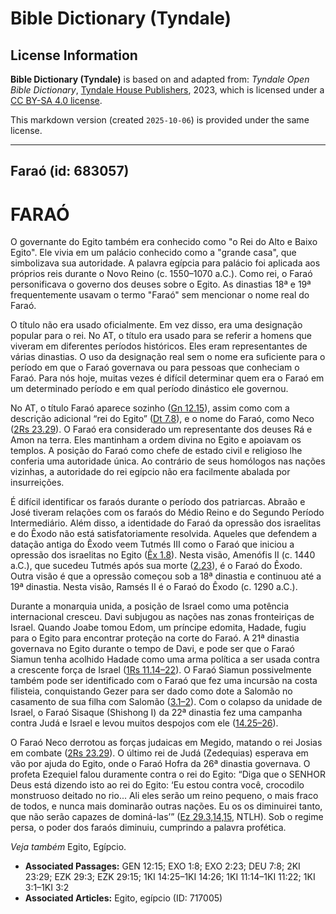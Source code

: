 # Bible Dictionary (Tyndale)

## License Information

**Bible Dictionary (Tyndale)** is based on and adapted from: _Tyndale Open Bible Dictionary_, [Tyndale House Publishers](https://tyndaleopenresources.com/), 2023, which is licensed under a [CC BY-SA 4.0 license](https://creativecommons.org/licenses/by-sa/4.0/legalcode.en).

This markdown version (created `2025-10-06`) is provided under the same license.



--------------------------------

## Faraó (id: 683057)

FARAÓ
=====

O governante do Egito também era conhecido como "o Rei do Alto e Baixo Egito". Ele vivia em um palácio conhecido como a "grande casa", que simbolizava sua autoridade. A palavra egípcia para palácio foi aplicada aos próprios reis durante o Novo Reino (c. 1550–1070 a.C.). Como rei, o Faraó personificava o governo dos deuses sobre o Egito. As dinastias 18ª e 19ª frequentemente usavam o termo "Faraó" sem mencionar o nome real do Faraó.

O título não era usado oficialmente. Em vez disso, era uma designação popular para o rei. No AT, o título era usado para se referir a homens que viveram em diferentes períodos históricos. Eles eram representantes de várias dinastias. O uso da designação real sem o nome era suficiente para o período em que o Faraó governava ou para pessoas que conheciam o Faraó. Para nós hoje, muitas vezes é difícil determinar quem era o Faraó em um determinado período e em qual período dinástico ele governou.

No AT, o título Faraó aparece sozinho ([Gn 12\.15](https://ref.ly/Gen12:15)), assim como com a descrição adicional “rei do Egito” ([Dt 7\.8](https://ref.ly/Deut7:8)), e o nome do Faraó, como Neco ([2Rs 23\.29](https://ref.ly/2Kgs23:29)). O Faraó era considerado um representante dos deuses Rá e Amon na terra. Eles mantinham a ordem divina no Egito e apoiavam os templos. A posição do Faraó como chefe de estado civil e religioso lhe conferia uma autoridade única. Ao contrário de seus homólogos nas nações vizinhas, a autoridade do rei egípcio não era facilmente abalada por insurreições.

É difícil identificar os faraós durante o período dos patriarcas. Abraão e José tiveram relações com os faraós do Médio Reino e do Segundo Período Intermediário. Além disso, a identidade do Faraó da opressão dos israelitas e do Êxodo não está satisfatoriamente resolvida. Aqueles que defendem a datação antiga do Êxodo veem Tutmés III como o Faraó que iniciou a opressão dos israelitas no Egito ([Êx 1\.8](https://ref.ly/Exod1:8)). Nesta visão, Amenófis II (c. 1440 a.C.), que sucedeu Tutmés após sua morte ([2\.23](https://ref.ly/Exod2:23)), é o Faraó do Êxodo. Outra visão é que a opressão começou sob a 18ª dinastia e continuou até a 19ª dinastia. Nesta visão, Ramsés II é o Faraó do Êxodo (c. 1290 a.C.).

Durante a monarquia unida, a posição de Israel como uma potência internacional cresceu. Davi subjugou as nações nas zonas fronteiriças de Israel. Quando Joabe tomou Edom, um príncipe edomita, Hadade, fugiu para o Egito para encontrar proteção na corte do Faraó. A 21ª dinastia governava no Egito durante o tempo de Davi, e pode ser que o Faraó Siamun tenha acolhido Hadade como uma arma política a ser usada contra a crescente força de Israel ([1Rs 11\.14–22](https://ref.ly/1Kgs11:14-1Kgs11:22)). O Faraó Siamun possivelmente também pode ser identificado com o Faraó que fez uma incursão na costa filisteia, conquistando Gezer para ser dado como dote a Salomão no casamento de sua filha com Salomão ([3\.1–2](https://ref.ly/1Kgs3:1-1Kgs3:2)). Com o colapso da unidade de Israel, o Faraó Sisaque (Shishong I) da 22ª dinastia fez uma campanha contra Judá e Israel e levou muitos despojos com ele ([14\.25–26](https://ref.ly/1Kgs14:25-1Kgs14:26)).

O Faraó Neco derrotou as forças judaicas em Megido, matando o rei Josias em combate ([2Rs 23\.29](https://ref.ly/2Kgs23:29)). O último rei de Judá (Zedequias) esperava em vão por ajuda do Egito, onde o Faraó Hofra da 26ª dinastia governava. O profeta Ezequiel falou duramente contra o rei do Egito: “Diga que o SENHOR Deus está dizendo isto ao rei do Egito: ‘Eu estou contra você, crocodilo monstruoso deitado no rio... Ali eles serão um reino pequeno, o mais fraco de todos, e nunca mais dominarão outras nações. Eu os os diminuirei tanto, que não serão capazes de dominá\-las’” ([Ez 29\.3,14,15](https://ref.ly/Ezek29:3,Ezek29:15), NTLH). Sob o regime persa, o poder dos faraós diminuiu, cumprindo a palavra profética.

*Veja também* Egito, Egípcio.

* **Associated Passages:** GEN 12:15; EXO 1:8; EXO 2:23; DEU 7:8; 2KI 23:29; EZK 29:3; EZK 29:15; 1KI 14:25–1KI 14:26; 1KI 11:14–1KI 11:22; 1KI 3:1–1KI 3:2
* **Associated Articles:** Egito, egípcio (ID: 717005)

